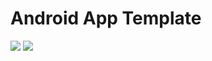 # Android App Template

[![](https://github.com/alejandrorosas/android-app-template/workflows/Test/badge.svg)](https://github.com/alejandrorosas/android-app-template/actions) [![](https://github.com/alejandrorosas/android-app-template/workflows/Style/badge.svg)](https://github.com/alejandrorosas/android-app-template/actions)


